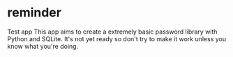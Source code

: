 # reminder
Test app
This app aims to create a extremely basic password library with Python and SQLite. It's not yet ready so don't try to make it work unless you know what you're doing.

